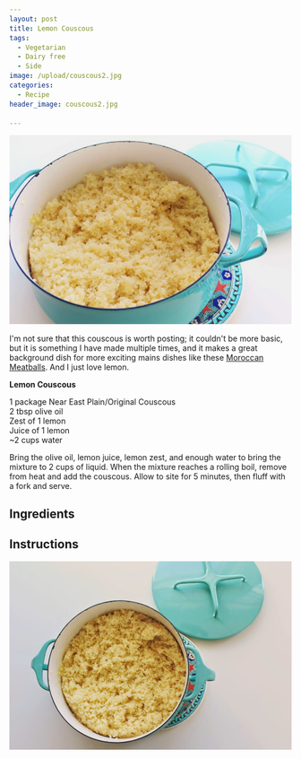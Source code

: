```yaml
---
layout: post
title: Lemon Couscous
tags:
  - Vegetarian
  - Dairy free
  - Side
image: /upload/couscous2.jpg
categories:
  - Recipe
header_image: couscous2.jpg

---
```


![Image of Lemon Couscous.](/upload/couscous2.jpg)

I'm not sure that this couscous is worth posting; it couldn't be more basic, but it is something I have made multiple times, and it makes a great background dish for more exciting mains dishes like these [Moroccan Meatballs](http://www.hannahkilcoyne.com/2015/02/moroccan-meatballs.html). And I just love lemon.  
  
**Lemon Couscous**  
  
1 package Near East Plain/Original Couscous  
2 tbsp olive oil  
Zest of 1 lemon  
Juice of 1 lemon  
~2 cups water  
  
Bring the olive oil, lemon juice, lemon zest, and enough water to bring the mixture to 2 cups of liquid. When the mixture reaches a rolling boil, remove from heat and add the couscous. Allow to site for 5 minutes, then fluff with a fork and serve.

## Ingredients



## Instructions







![Image of Lemon Couscous.](/upload/couscous.jpg)